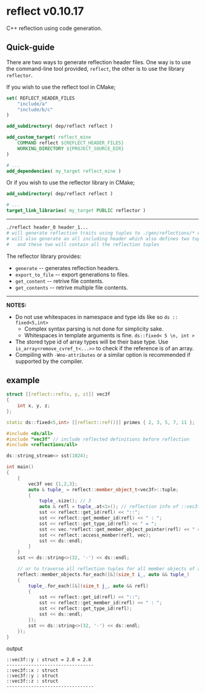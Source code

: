 # reflect v0.10.17

C++ reflection using code generation.

## Quick-guide

There are two ways to generate reflection header files. One way is to use the 
command-line tool provided, `reflect`, the other is to use the library `reflector`.

If you wish to use the reflect tool in CMake;

```cmake
set( REFLECT_HEADER_FILES 
    "include/a"
    "include/b/c"
)

add_subdirectory( dep/reflect reflect )

add_custom_target( reflect_mine 
    COMMAND reflect ${REFLECT_HEADER_FILES} 
    WORKING_DIRECTORY ${PROJECT_SOURCE_DIR}
)

# ...
add_dependencies( my_target reflect_mine )
```

Or if you wish to use the reflector library in CMake;

```cmake
add_subdirectory( dep/reflect reflect )

# ...
target_link_libraries( my_target PUBLIC reflector )
```

---

```sh
./reflect header_0 header_1...
# will generate reflection traits using tuples to ./gen/reflections/* organized by namespace
# will also generate an all including header which also defines two tuples `objects` and `member_objects`
#   and these two will contain all the reflection tuples
```

The reflector library provides:
- `generate` -- generates reflection headers.
- `export_to_file` -- export generations to files.
- `get_content` -- retrive file contents.
- `get_contents` -- retrive multiple file contents.

---

**NOTES:** 
- Do not use whitespaces in namespace and type ids like so `ds :: fixed<5,int>`
  - Complex syntax parsing is not done for simplicity sake.
  - Whitespaces in template arguments is fine. `ds::fixed< 5 \n, int >`
- The stored type id of array types will be their base type.
  Use `is_array<remove_cvref_t<...>>` to check if the reference is of an array.
- Compiling with `-Wno-attributes` or a similar option is recommended if supported by the compiler.

## example

```c++
struct [[reflect::ref(x, y, z)]] vec3f
{
	int x, y, z;
};

static ds::fixed<5,int> [[reflect::ref()]] primes { 2, 3, 5, 7, 11 };
```

```c++
#include <ds/all>
#include "vec3f" // include reflected definitions before reflection
#include <reflections/all>

ds::string_stream<> sst(1024);

int main()
{
    {
        vec3f vec {1,2,3};
        auto & tuple_ = reflect::member_object_t<vec3f>::tuple;
        { 
            tuple_.size(); // 3
            auto & refl = tuple_.at<1>(); // reflection info of ::vec3f::y
            sst << reflect::get_id(refl) << "::";
            sst << reflect::get_member_id(refl) << " : ";
            sst << reflect::get_type_id(refl) << " = ";
            sst << vec.*reflect::get_member_object_pointer(refl) << " = ";
            sst << reflect::access_member(refl, vec);
            sst << ds::endl;
        }
    }
    sst << ds::string<>(32, '-') << ds::endl;

    // or to traverse all reflection tuples for all member objects of all classes reflected
    reflect::member_objects.for_each([&](size_t i_, auto && tuple_)
    {
        tuple_.for_each([&](size_t j_, auto && refl)
        {
            sst << reflect::get_id(refl) << "::";
            sst << reflect::get_member_id(refl) << " : ";
            sst << reflect::get_type_id(refl);
            sst << ds::endl;
        });
        sst << ds::string<>(32, '-') << ds::endl;
    });
}
```

output
```
::vec3f::y : struct = 2.0 = 2.0
--------------------------------
::vec3f::x : struct
::vec3f::y : struct
::vec3f::z : struct
--------------------------------
```